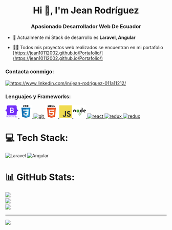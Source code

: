 <h1 align="center">Hi 👋, I'm Jean Rodríguez</h1>
<h3 align="center">Apasionado Desarrollador Web De Ecuador</h3>

- 🌱 Actualmente mi Stack de desarrollo es **Laravel, Angular**

- 👨‍💻 Todos mis proyectos web realizados se encuentran en mi portafolio [https://jean10112002.github.io/Portafolio/](https://jean10112002.github.io/Portafolio/)

<h3 align="left">Contacta conmigo:</h3>
<p align="left">
<a href="https://ec.linkedin.com/in/jean-rodriguez-011a11212" target="blank"><img align="center" src="https://raw.githubusercontent.com/rahuldkjain/github-profile-readme-generator/master/src/images/icons/Social/linked-in-alt.svg" alt="https://www.linkedin.com/in/jean-rodriguez-011a11212/" height="30" width="40" /></a>
</p>

<h3 align="left">Lenguajes y Frameworks:</h3>
<p align="left"> <a href="https://getbootstrap.com" target="_blank" rel="noreferrer"> <img src="https://raw.githubusercontent.com/devicons/devicon/master/icons/bootstrap/bootstrap-plain-wordmark.svg" alt="bootstrap" width="40" height="40"/> </a> <a href="https://www.w3schools.com/css/" target="_blank" rel="noreferrer"> <img src="https://raw.githubusercontent.com/devicons/devicon/master/icons/css3/css3-original-wordmark.svg" alt="css3" width="40" height="40"/> </a> <a href="https://git-scm.com/" target="_blank" rel="noreferrer"> <img src="https://www.vectorlogo.zone/logos/git-scm/git-scm-icon.svg" alt="git" width="40" height="40"/> </a> <a href="https://www.w3.org/html/" target="_blank" rel="noreferrer"> <img src="https://raw.githubusercontent.com/devicons/devicon/master/icons/html5/html5-original-wordmark.svg" alt="html5" width="40" height="40"/> </a> <a href="https://developer.mozilla.org/en-US/docs/Web/JavaScript" target="_blank" rel="noreferrer"> <img src="https://raw.githubusercontent.com/devicons/devicon/master/icons/javascript/javascript-original.svg" alt="javascript" width="40" height="40"/> </a> <a href="https://nodejs.org" target="_blank" rel="noreferrer"> <img src="https://raw.githubusercontent.com/devicons/devicon/master/icons/nodejs/nodejs-original-wordmark.svg" alt="nodejs" width="40" height="40"/> </a> <a href="https://reactjs.org/" target="_blank" rel="noreferrer"> <img src="https://upload.wikimedia.org/wikipedia/commons/thumb/9/9a/Laravel.svg/985px-Laravel.svg.png" alt="react" width="40" height="40"/> </a> <a href="https://redux.js.org" target="_blank" rel="noreferrer"> <img src="https://upload.wikimedia.org/wikipedia/commons/thumb/c/cf/Angular_full_color_logo.svg/1024px-Angular_full_color_logo.svg.png" alt="redux" width="40" height="40"/> </a>
<a href="https://redux.js.org" target="_blank" rel="noreferrer"> <img src="https://cdn.worldvectorlogo.com/logos/typescript-2.svg" alt="redux" width="40" height="40"/> </a>
</p>

# 💻 Tech Stack:
![Laravel](https://img.shields.io/badge/laravel-%23FF2D20.svg?style=for-the-badge&logo=laravel&logoColor=white) ![Angular](https://img.shields.io/badge/angular-%23DD0031.svg?style=for-the-badge&logo=angular&logoColor=white)
# 📊 GitHub Stats:
![](https://github-readme-stats.vercel.app/api?username=Jean10112002&theme=dark&hide_border=false&include_all_commits=false&count_private=false)<br/>
![](https://github-readme-streak-stats.herokuapp.com/?user=Jean10112002&theme=dark&hide_border=false)<br/>
![](https://github-readme-stats.vercel.app/api/top-langs/?username=Jean10112002&theme=dark&hide_border=false&include_all_commits=false&count_private=false&layout=compact)

---
[![](https://visitcount.itsvg.in/api?id=Jean10112002&icon=0&color=0)](https://visitcount.itsvg.in)

<!-- Proudly created with GPRM ( https://gprm.itsvg.in ) -->
